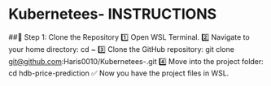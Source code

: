 # Kubernetees- INSTRUCTIONS

##🚀 Step 1: Clone the Repository
1️⃣ Open WSL Terminal.
2️⃣ Navigate to your home directory:
cd ~
3️⃣ Clone the GitHub repository:
git clone git@github.com:Haris0010/Kubernetees-.git
4️⃣ Move into the project folder:
cd hdb-price-prediction
✅ Now you have the project files in WSL.

